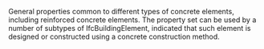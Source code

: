 General properties common to different types of concrete elements, including reinforced concrete elements. The property set can be used by a number of subtypes of IfcBuildingElement, indicated that such element is designed or constructed using a concrete construction method.